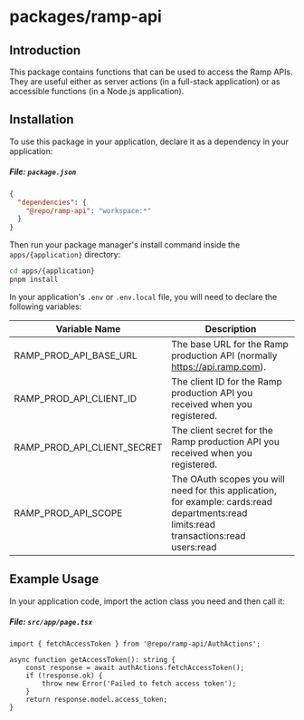 # packages/ramp-api

## Introduction

This package contains functions that can be used to access the Ramp APIs.
They are useful either as server actions (in a full-stack application) or
as accessible functions (in a Node.js application).

## Installation

To use this package in your application, declare it as a dependency
in your application:

##### File:  `package.json`
```json
{
  "dependencies": {
    "@repo/ramp-api": "workspace:*"
  }
}
```

Then run your package manager's install command inside the `apps/{application}` directory:

```bash
cd apps/{application}
pnpm install
```

In your application's `.env` or `.env.local` file, you will need to declare the following
variables:

| Variable Name              | Description                                                                 |
|-----------------------------|-----------------------------------------------------------------------------|
| RAMP_PROD_API_BASE_URL      | The base URL for the Ramp production API (normally https://api.ramp.com).   |
| RAMP_PROD_API_CLIENT_ID     | The client ID for the Ramp production API you received when you registered. |
| RAMP_PROD_API_CLIENT_SECRET | The client secret for the Ramp production API you received when you registered. |
| RAMP_PROD_API_SCOPE         | The OAuth scopes you will need for this application, for example:  cards:read departments:read limits:read transactions:read users:read |

## Example Usage

In your application code, import the action class you need and then call it:

##### File:  `src/app/page.tsx`
```tsx
import { fetchAccessToken } from '@repo/ramp-api/AuthActions';

async function getAccessToken(): string {
    const response = await authActions.fetchAccessToken();
    if (!response.ok) {
        throw new Error('Failed to fetch access token');
    }
    return response.model.access_token;
}
```
